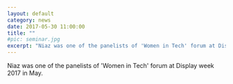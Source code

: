 ```yaml
---
layout: default
category: news
date: 2017-05-30 11:00:00
title: ""
#pic: seminar.jpg
excerpt: "Niaz was one of the panelists of 'Women in Tech' forum at Display week 2017 in May."
---
```

Niaz was one of the panelists of 'Women in Tech' forum at Display week 2017 in May.

